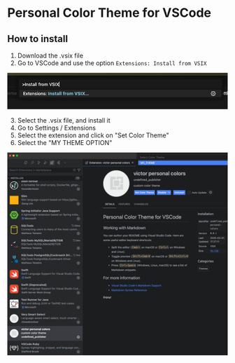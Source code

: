 # Personal Color Theme for VSCode

## How to install

1. Download the .vsix file
2. Go to VSCode and use the option `Extensions: Install from VSIX`
<img src="./how_to_install.png">

3. Select the .vsix file, and install it
4. Go to Settings / Extensions
5. Select the extension and click on "Set Color Theme"
6. Select the "MY THEME OPTION"
<img src="./enable_theme.png">
